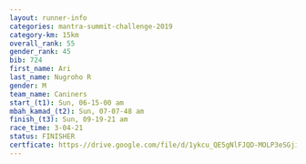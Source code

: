 ```yaml
---
layout: runner-info 
categories: mantra-summit-challenge-2019 
category-km: 15km 
overall_rank: 55
gender_rank: 45
bib: 724
first_name: Ari
last_name: Nugroho R
gender: M
team_name: Caniners
start_(t1): Sun, 06-15-00 am
mbah_kamad_(t2): Sun, 07-07-48 am
finish_(t3): Sun, 09-19-21 am
race_time: 3-04-21
status: FINISHER
certficate: https-//drive.google.com/file/d/1ykcu_QE5gNlFJQD-MOLP3eSGjiavr9cf/view?usp=sharing
---
```

